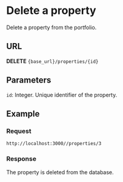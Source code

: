 # Delete a property

Delete a property from the portfolio.

## URL

**DELETE** `{base_url}/properties/{id}`

## Parameters

`id`: Integer. Unique identifier of the property.

## Example

### Request

```
http://localhost:3000//properties/3
```

### Response

The property is deleted from the database.

